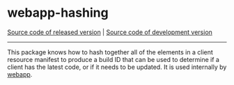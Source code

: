 # webapp-hashing
[Source code of released version](https://github.com/meteor/meteor/tree/master/packages/webapp-hashing) | [Source code of development version](https://github.com/meteor/meteor/tree/devel/packages/webapp-hashing)
***

This package knows how to hash together all of the elements in a
client resource manifest to produce a build ID that can be used to
determine if a client has the latest code, or if it needs to be
updated. It is used internally by
[webapp](https://atmospherejs.com/meteor/webapp).
